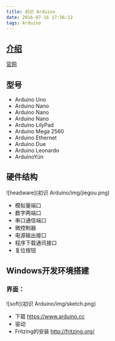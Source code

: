 ```yaml
---
title: 初识 Arduino
date: 2016-07-16 17:56:12
tags: Arduino
---
```

## [介绍](http://baike.baidu.com/link?url=F8-iGnUjNpmRYoHfg4PRL8fcIYyopRFtrGSHrL5hfmV1E5gDMpBBANRfAFYkqle8IZKaIESvEWktTmO7lSGnz_)
[官网](https://www.arduino.cc/)
<!--more-->
## 型号
* Arduino Uno
* Arduino Nano
* Arduino Nano
* Arduino Nano
* Arduino LilyPad
* Arduino Mega 2560
* Arduino Ethernet
* Arduino Due
* Arduino Leonardo
* ArduinoYún

## 硬件结构

![headware](初识 Arduino/img/jiegou.png)
* 模拟量端口
* 数字两端口
* 串口通信端口
* 微控制器
* 电源输出接口
* 程序下载通讯接口
* 复位按钮

## Windows开发环境搭建
### 界面：
![soft](初识 Arduino/img/sketch.png)
* 下载
https://www.arduino.cc
* 驱动
* Fritzing的安装 http://fritzing.org/
